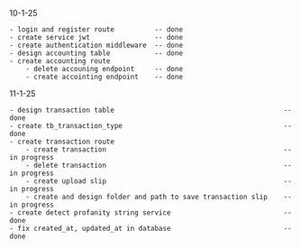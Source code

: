 10-1-25

    - login and register route          -- done
    - create service jwt                -- done
    - create authentication middleware  -- done
    - design accounting table           -- done
    - create accounting route           
        - delete accouning endpoint     -- done
        - create accointing endpoint    -- done

11-1-25

    - design transaction table                                          -- done
    - create tb_transaction_type                                        -- done
    - create transaction route      
        - create transaction                                            -- in progress
        - delete transaction                                            -- in progress
        - create upload slip                                            -- in progress
        - create and design folder and path to save transaction slip    -- in progress
    - create detect profanity string service                            -- done
    - fix created_at, updated_at in database                            -- done
